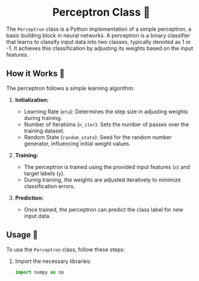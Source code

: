 <h1 align="center">Perceptron Class 🧠</h1>

The `Perceptron` class is a Python implementation of a simple perceptron, a basic building block in neural networks. A perceptron is a binary classifier that learns to classify input data into two classes, typically denoted as 1 or -1. It achieves this classification by adjusting its weights based on the input features.

## How it Works 🤖

The perceptron follows a simple learning algorithm:

1. **Initialization:**
   - Learning Rate (`eta`): Determines the step size in adjusting weights during training.
   - Number of Iterations (`n_iter`): Sets the number of passes over the training dataset.
   - Random State (`random_state`): Seed for the random number generator, influencing initial weight values.

2. **Training:**
   - The perceptron is trained using the provided input features (`x`) and target labels (`y`).
   - During training, the weights are adjusted iteratively to minimize classification errors.

3. **Prediction:**
   - Once trained, the perceptron can predict the class label for new input data.

## Usage 🚀

To use the `Perceptron` class, follow these steps:

1. Import the necessary libraries:

   ```python
   import numpy as np
